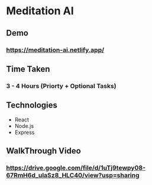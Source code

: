 # Meditation AI

## Demo  
### https://meditation-ai.netlify.app/

## Time Taken 
### 3 - 4 Hours (Priorty + Optional Tasks)

## Technologies  
- React
- Node.js
- Express

## WalkThrough Video 
### https://drive.google.com/file/d/1uTj9tewpy08-67RmH6d_uIaSz8_HLC40/view?usp=sharing
